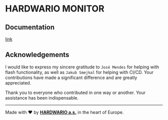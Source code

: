 # HARDWARIO MONITOR

## Documentation

[link](https://docs.hardwario.com/chester/developer-tools/hardwario-monitor)

## Acknowledgements

I would like to express my sincere gratitude to `José Mendes` for helping with flash functionality, as well as `Jakub Smejkal` for helping with CI/CD. Your contributions have made a significant difference and are greatly appreciated.

Thank you to everyone who contributed in one way or another. Your assistance has been indispensable.

---

Made with ❤️ by [**HARDWARIO a.s.**](https://www.hardwario.com) in the heart of Europe.
